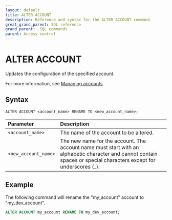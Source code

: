```yaml
---
layout: default
title: ALTER ACCOUNT
description: Reference and syntax for the ALTER ACCOUNT command.
great_grand_parent: SQL reference
grand_parent:  SQL commands
parent: Access control
---
```


# ALTER ACCOUNT

Updates the configuration of the specified account.

For more information, see [Managing accounts](../../../Guides/managing-your-organization/managing-accounts.md).

## Syntax

```ALTER ACCOUNT <account_name> RENAME TO <new_account_name>;```

| Parameter | Description |
| :--- | :--- |
| `<account_name>` | The name of the account to be altered. |
| `<new_account_name>` | The new name for the account. The account name must start with an alphabetic character and cannot contain spaces or special characters except for underscores (_). |

## Example

The following command will rename the "my_account" account to "my_dev_account".

```sql
ALTER ACCOUNT my_account RENAME TO my_dev_account;
```
